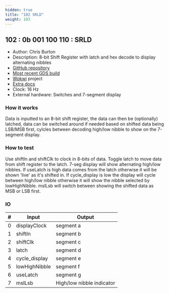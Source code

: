 ```yaml
---
hidden: true
title: "102 SRLD"
weight: 103
---
```


## 102 : 0b 001 100 110 : SRLD

* Author: Chris Burton
* Description: 8-bit Shift Register with latch and hex decode to display alternating nibbles
* [GitHub repository](https://github.com/burtyb/tt02-srld)
* [Most recent GDS build](https://github.com/burtyb/tt02-srld/actions/runs/3603612004)
* [Wokwi](https://wokwi.com/projects/349790606404354643) project
* [Extra docs]()
* Clock: 16 Hz
* External hardware: Switches and 7-segment display



### How it works

Data is inputted to an 8-bit shift register, the data can then be (optionally) latched, data can be switched around if needed based on shifted data being LSB/MSB first, cylcles between decoding high/low nibble to show on the 7-segment display.

### How to test

Use shiftIn and shiftClk to clock in 8-bits of data. Toggle latch to move data from shift register to the latch. 7-seg display will show alternating high/low nibbles. If useLatch is high data comes from the latch otherwise it will be shown 'live' as it's shifted in. If cycle_display is low the display will cycle between high/low nibble otherwise it will show the nibble selected by lowHighNibble. mslLsb will switch between showing the shifted data as MSB or LSB first.

### IO

| # | Input        | Output       |
|---|--------------|--------------|
| 0 | displayClock  | segment a |
| 1 | shiftIn  | segment b |
| 2 | shiftClk  | segment c |
| 3 | latch  | segment d |
| 4 | cycle_display  | segment e |
| 5 | lowHighNibble  | segment f |
| 6 | useLatch  | segment g |
| 7 | mslLsb  | High/low nibble indicator |
